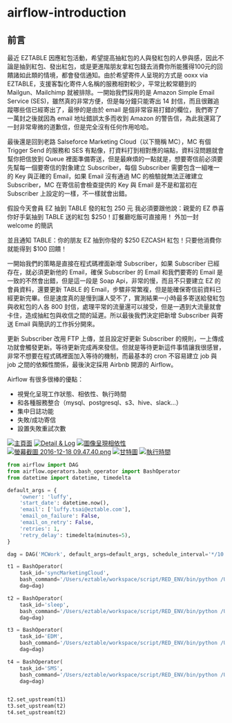 # airflow-introduction
## 前言
最近 EZTABLE 因應紅包活動，希望提高抽紅包的人與發紅包的人參與感，因此不論是抽到紅包、發出紅包，或是更進階朋友拿紅包錢去消費你所能獲得100元的回饋諸如此類的情境，都會發信通知。由於希望寄件人呈現的方式是 ooxx via EZTABLE，支援客製化寄件人名稱的服務相對較少，平常比較常聽到的 Mailgun、Mailchimp 就被排除。一開始我們採用的是 Amazon Simple Email Service (SES)，雖然真的非常方便，但是每分鐘只能寄出 14 封信，而且很難追蹤哪些信已經寄出了，最慘的是由於 email 是個非常容易打錯的欄位，我們寄了一萬封之後就因為 email 地址錯誤太多而收到 Amazon 的警告信，為此我還寫了一封非常卑微的道歉信，但是完全沒有任何作用哈哈。

最後還是回到老路 Salseforce Marketing Cloud（以下簡稱 MC），MC 有個 Trigger Send 的服務和 SES 有點像，打資料打到相對應的端點，資料沒問題就會幫你把信放到 Queue 裡面準備寄送，但是最麻煩的一點就是，想要寄信前必須要先幫每一個要寄信的對象建立 Subscriber，每個 Subscriber 需要包含一組唯一的 Key 與正確的 Email，如果 Email 沒有通過 MC 的檢驗就無法正確建立 Subscriber，MC 在寄信前會檢查提供的 Key 與 Email 是不是和當初在 Subscriber 上設定的一樣，不一樣就會出錯。

假設今天會員 EZ 抽到 TABLE 發的紅包 250 元
我必須要跟他說：親愛的 EZ 恭喜你好手氣抽到 TABLE 送的紅包 $250！訂餐廳吃飯可直接用！
外加一封 welcome 的簡訊

並且通知 TABLE：你的朋友 EZ 抽到你發的 $250 EZCASH 紅包！只要他消費你就能得到 $100 回饋！

一開始我們的策略是直接在程式碼裡面新增 Subscriber，如果 Subscriber 已經存在，就必須更新他的 Email，確保 Subscriber 的 Email 和我們要寄的 Email 是一致的不然會出錯，但是這一段是 Soap Api，非常的慢，而且不只要建立 EZ 的會員資料，還要更新 TABLE 的 Email，步驟非常繁複，但是能確保寄信前資料已經更新完畢。但是速度真的是慢到讓人受不了，實測結果一小時最多寄送給發紅包與收紅包的人各 800 封信，處理平常的流量還可以接受，但是一遇到大流量就會卡住，造成抽紅包與收信之間的延遲。所以最後我們決定把新增 Subscriber 與寄送 Email 與簡訊的工作拆分開來。

更新 Subscriber 改用 FTP 上傳，並且設定好更新 Subscriber 的規則，一上傳成功就會觸發更新。等待更新完成再來發信。但就是等待更新這件事情讓我很感冒，非常不想要在程式碼裡面加入等待的機制，而最基本的 cron 不容易建立 job 與 job 之間的依賴性關係，最後決定採用 Airbnb 開源的 Airflow。

Airflow 有很多很棒的優點：
- 視覺化呈現工作狀態、相依性、執行時間
- 和各種服務整合（mysql、postgresql、s3、hive、slack...）
- 集中日誌功能
- 失敗/成功寄信
- 設置失敗重試次數

[![主頁面](https://s23.postimg.org/keow4018r/2016_12_18_10_03_28.png)](https://postimg.org/image/rhwrjm6o7/)
[![Detail & Log](https://s29.postimg.org/kp2dn2mmv/2016_12_18_09_46_27.png)](https://postimg.org/image/gsp1r31n7/)
[![圖像呈現相依性](https://s23.postimg.org/ua7vhlb7v/2016_12_18_09_47_25.png)](https://postimg.org/image/dmgdf3gg7/)
[![螢幕截圖 2016-12-18 09.47.40.png](https://s23.postimg.org/n2o9m5qaj/2016_12_18_09_47_40.png)](https://postimg.org/image/vkxpqhwt3/)
[![甘特圖](https://s23.postimg.org/acre13suz/2016_12_18_09_53_36.png)](https://postimg.org/image/uk4tteqc7/)
[![執行時間](https://s29.postimg.org/dd1j1bdl3/2016_12_18_09_48_05.png)](https://postimg.org/image/b8h608byb/)
```python
from airflow import DAG
from airflow.operators.bash_operator import BashOperator
from datetime import datetime, timedelta

default_args = {
    'owner': 'luffy',
    'start_date': datetime.now(),
    'email': ['luffy.tsai@eztable.com'],
    'email_on_failure': False,
    'email_on_retry': False,
    'retries': 1,
    'retry_delay': timedelta(minutes=5),
}

dag = DAG('MCWork', default_args=default_args, schedule_interval='*/10 * * * *')

t1 = BashOperator(
    task_id='syncMarketingCloud',
    bash_command='/Users/eztable/workspace/script/RED_ENV/bin/python /Users/eztable/workspace/script/syncMarketingCloud.py',
    dag=dag)

t2 = BashOperator(
    task_id='sleep',
    bash_command='/Users/eztable/workspace/script/RED_ENV/bin/python /Users/eztable/airflow/dags/sleep.py 120',
    dag=dag)

t3 = BashOperator(
    task_id='EDM',
    bash_command='/Users/eztable/workspace/script/RED_ENV/bin/python /Users/eztable/workspace/script/EDM.py',
    dag=dag)

t4 = BashOperator(
    task_id='SMS',
    bash_command='/Users/eztable/workspace/script/RED_ENV/bin/python /Users/eztable/workspace/script/SMS.py',
    dag=dag)


t2.set_upstream(t1)
t3.set_upstream(t2)
t4.set_upstream(t2)

```

